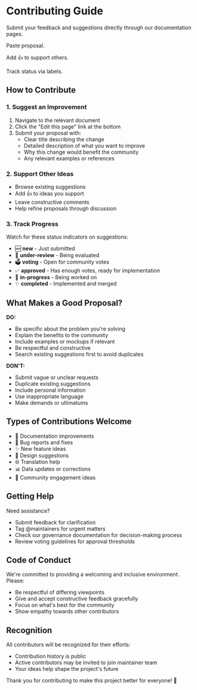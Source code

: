 # Contributing Guide

Submit your feedback and suggestions directly through our documentation pages.

Paste proposal.

Add 👍 to support others.

Track status via labels.

## How to Contribute

### 1. Suggest an Improvement

1. Navigate to the relevant document
2. Click the "Edit this page" link at the bottom
3. Submit your proposal with:
   - Clear title describing the change
   - Detailed description of what you want to improve
   - Why this change would benefit the community
   - Any relevant examples or references

### 2. Support Other Ideas

- Browse existing suggestions
- Add 👍 to ideas you support
- Leave constructive comments
- Help refine proposals through discussion

### 3. Track Progress

Watch for these status indicators on suggestions:
- 🆕 **new** - Just submitted
- 👀 **under-review** - Being evaluated
- 🗳️ **voting** - Open for community votes
- ✅ **approved** - Has enough votes, ready for implementation
- 🚧 **in-progress** - Being worked on
- ✨ **completed** - Implemented and merged

## What Makes a Good Proposal?

**DO:**
- Be specific about the problem you're solving
- Explain the benefits to the community
- Include examples or mockups if relevant
- Be respectful and constructive
- Search existing suggestions first to avoid duplicates

**DON'T:**
- Submit vague or unclear requests
- Duplicate existing suggestions
- Include personal information
- Use inappropriate language
- Make demands or ultimatums

## Types of Contributions Welcome

- 📝 Documentation improvements
- 🐛 Bug reports and fixes
- ✨ New feature ideas
- 🎨 Design suggestions
- 🌐 Translation help
- 📊 Data updates or corrections
- 🤝 Community engagement ideas

## Getting Help

Need assistance?
- Submit feedback for clarification
- Tag @maintainers for urgent matters
- Check our governance documentation for decision-making process
- Review voting guidelines for approval thresholds

## Code of Conduct

We're committed to providing a welcoming and inclusive environment. Please:
- Be respectful of differing viewpoints
- Give and accept constructive feedback gracefully
- Focus on what's best for the community
- Show empathy towards other contributors

## Recognition

All contributors will be recognized for their efforts:
- Contribution history is public
- Active contributors may be invited to join maintainer team
- Your ideas help shape the project's future

Thank you for contributing to make this project better for everyone! 🎉